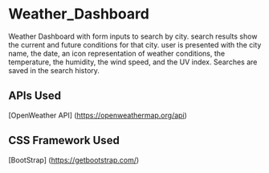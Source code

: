 # Weather_Dashboard

Weather Dashboard with form inputs to search by city. search results show the current and future conditions for that city. user is presented with the city name, the date, an icon representation of weather conditions, the temperature, the humidity, the wind speed, and the UV index. Searches are saved in the search history.

## APIs Used

[OpenWeather API] (https://openweathermap.org/api)

## CSS Framework Used
[BootStrap] (https://getbootstrap.com/)


